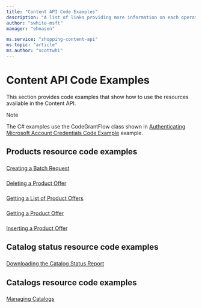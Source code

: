 ```yaml
---
title: "Content API Code Examples"
description: "A list of links providing more information on each operation available in the Content API."
author: "swhite-msft"
manager: "ehnasen"

ms.service: "shopping-content-api"
ms.topic: "article"
ms.author: "scottwhi"
---
```

# Content API Code Examples
This section provides code examples that show how to use the resources available in the Content API.

> [!NOTE]
> The C# examples use the CodeGrantFlow class shown in [Authenticating Microsoft Account Credentials Code Example](../shopping-content/code-example-authentication-oauth.md) example.

## Products resource code examples

### <a name="batch"></a>
[Creating a Batch Request](../shopping-content/code-example-create-batch-request.md)  

### <a name="delete"></a>
[Deleting a Product Offer](../shopping-content/code-example-delete-product-offer.md)  

### <a name="list"></a>
[Getting a List of Product Offers](../shopping-content/code-example-get-list-product-offers.md)  

### <a name="get"></a>
[Getting a Product Offer](../shopping-content/code-example-get-product-offer.md)  

### <a name="insert"></a>
[Inserting a Product Offer](../shopping-content/code-example-insert-product-offer.md)  

## Catalog status resource code examples

### <a name="status"></a>
[Downloading the Catalog Status Report](../shopping-content/code-example-download-catalog-status-report.md)   

## Catalogs resource code examples

### <a name="catalog"></a>
[Managing Catalogs](../shopping-content/code-example-manage-catalogs.md)  
